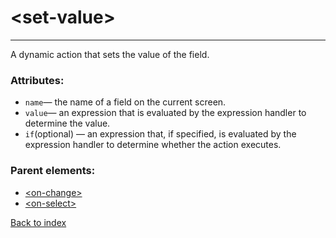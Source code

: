 # \<set-value>

---

A dynamic action that sets the value of the field.

### Attributes:
* `name`&mdash; the name of a field on the current screen.
* `value`&mdash; an expression that is evaluated by the expression handler to determine the value.
* `if`(optional) &mdash; an expression that, if specified, is evaluated by the expression handler to determine whether the action executes.

### Parent elements:
* [\<on-change>](./on-change.md)
* [\<on-select>](./on-select.md)

[Back to index](./README.md)